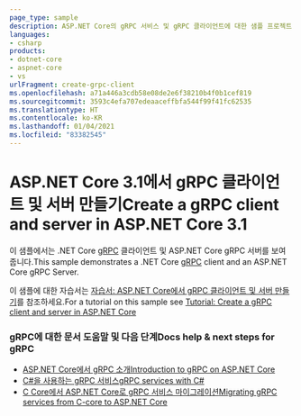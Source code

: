 ```yaml
---
page_type: sample
description: ASP.NET Core의 gRPC 서비스 및 gRPC 클라이언트에 대한 샘플 프로젝트.
languages:
- csharp
products:
- dotnet-core
- aspnet-core
- vs
urlFragment: create-grpc-client
ms.openlocfilehash: a71a446a3cdb58e08de2e6f38210b4f0b1cef819
ms.sourcegitcommit: 3593c4efa707edeaaceffbfa544f99f41fc62535
ms.translationtype: HT
ms.contentlocale: ko-KR
ms.lasthandoff: 01/04/2021
ms.locfileid: "83382545"
---
```

# <a name="create-a-grpc-client-and-server-in-aspnet-core-31"></a><span data-ttu-id="aca02-102">ASP.NET Core 3.1에서 gRPC 클라이언트 및 서버 만들기</span><span class="sxs-lookup"><span data-stu-id="aca02-102">Create a gRPC client and server in ASP.NET Core 3.1</span></span>

<span data-ttu-id="aca02-103">이 샘플에서는 .NET Core [gRPC](https://grpc.io/docs/guides/) 클라이언트 및 ASP.NET Core gRPC 서버를 보여 줍니다.</span><span class="sxs-lookup"><span data-stu-id="aca02-103">This sample demonstrates a .NET Core [gRPC](https://grpc.io/docs/guides/) client and an ASP.NET Core gRPC Server.</span></span>

<span data-ttu-id="aca02-104">이 샘플에 대한 자습서는 [자습서: ASP.NET Core에서 gRPC 클라이언트 및 서버 만들기](https://docs.microsoft.com/aspnet/core/tutorials/grpc/grpc-start?view=aspnetcore-3.1&tabs=visual-studio)를 참조하세요.</span><span class="sxs-lookup"><span data-stu-id="aca02-104">For a tutorial on this sample see [Tutorial: Create a gRPC client and server in ASP.NET Core](https://docs.microsoft.com/aspnet/core/tutorials/grpc/grpc-start?view=aspnetcore-3.1&tabs=visual-studio)</span></span>

### <a name="docs-help--next-steps-for-grpc"></a><span data-ttu-id="aca02-105">gRPC에 대한 문서 도움말 및 다음 단계</span><span class="sxs-lookup"><span data-stu-id="aca02-105">Docs help & next steps for gRPC</span></span>

* [<span data-ttu-id="aca02-106">ASP.NET Core에서 gRPC 소개</span><span class="sxs-lookup"><span data-stu-id="aca02-106">Introduction to gRPC on ASP.NET Core</span></span>](https://docs.microsoft.com/aspnet/core/grpc/)
* [<span data-ttu-id="aca02-107">C#을 사용하는 gRPC 서비스</span><span class="sxs-lookup"><span data-stu-id="aca02-107">gRPC services with C#</span></span>](https://docs.microsoft.com/aspnet/core/grpc/basics/)
* [<span data-ttu-id="aca02-108">C Core에서 ASP.NET Core로 gRPC 서비스 마이그레이션</span><span class="sxs-lookup"><span data-stu-id="aca02-108">Migrating gRPC services from C-core to ASP.NET Core</span></span>](https://docs.microsoft.com/aspnet/core/grpc/migration/)